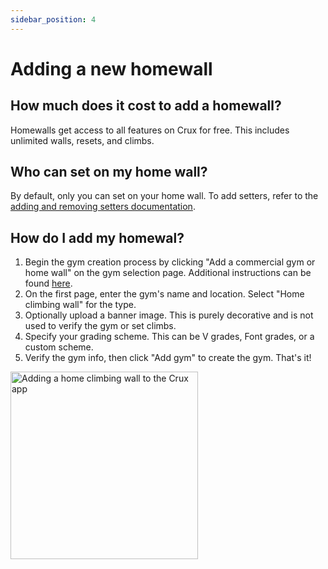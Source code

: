 ```yaml
---
sidebar_position: 4
---
```


# Adding a new homewall

## How much does it cost to add a homewall?

Homewalls get access to all features on Crux for free. This includes unlimited walls, resets, and climbs.

## Who can set on my home wall?

By default, only you can set on your home wall. To add setters, refer to the [adding and removing setters documentation](/docs/documentation-for-climbers/homewall-specific-features/adding-and-removing-setters.md).

## How do I add my homewal?

1. Begin the gym creation process by clicking "Add a commercial gym or home wall" on the gym selection page. Additional instructions can be found [here](/docs/documentation-for-climbers/getting-started/selecting-your-gym.md).
2. On the first page, enter the gym's name and location. Select "Home climbing wall" for the type.
3. Optionally upload a banner image. This is purely decorative and is not used to verify the gym or set climbs.
4. Specify your grading scheme. This can be V grades, Font grades, or a custom scheme.
5. Verify the gym info, then click "Add gym" to create the gym. That's it!

<img src="/img/creating-a-homewall-gym.png" alt="Adding a home climbing wall to the Crux app" width="300px" />
